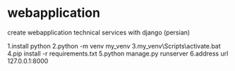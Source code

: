 # webapplication
create webapplication technical services with django (persian)

1.install python
2.python -m venv my_venv
3.my_venv\Scripts\activate.bat
4.pip install -r requirements.txt
5.python manage.py runserver
6.address url 127.0.0.1:8000
